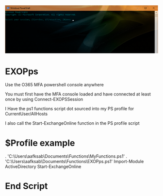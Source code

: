 ![screenshot](https://raw.githubusercontent.com/aafksab/EXOPps/master/Shell.png)

# EXOPps
Use the O365 MFA powershell console anywhere


You must first have the MFA console loaded and have connected at least once by using Connect-EXOPSSession

I Have the ps1 functions script dot sourced into my PS profile for CurrentUser/AllHosts

I also call the Start-ExchangeOnline function in the PS profile script

# $Profile example
. 'C:\Users\aafksab\Documents\Functions\MyFunctions.ps1'
. 'C:\Users\aafksab\Documents\Functions\EXOPps.ps1'
Import-Module ActiveDirectory
Start-ExchangeOnline

# End Script
